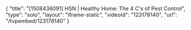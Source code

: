 {
    "title": "[1508436091] HSN | Healthy Home: The 4 C's of Pest Control",
    "type": "solo",
    "layout": "iframe-static",
    "videoId": "123178140",
    "url": "\/tvpembed\/123178140"
}